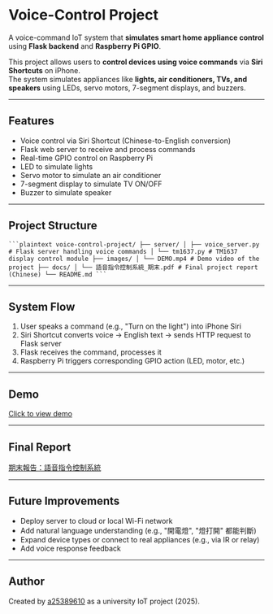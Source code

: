 # Voice-Control Project

A voice-command IoT system that **simulates smart home appliance control** using **Flask backend** and **Raspberry Pi GPIO**.

This project allows users to **control devices using voice commands** via **Siri Shortcuts** on iPhone.  
The system simulates appliances like **lights, air conditioners, TVs, and speakers** using LEDs, servo motors, 7-segment displays, and buzzers.

---

##  Features

-  Voice control via Siri Shortcut (Chinese-to-English conversion)
-  Flask web server to receive and process commands
-  Real-time GPIO control on Raspberry Pi
-  LED to simulate lights
-  Servo motor to simulate an air conditioner
-  7-segment display to simulate TV ON/OFF
-  Buzzer to simulate speaker

---

##  Project Structure

<pre><code>```plaintext voice-control-project/ ├── server/ │ ├── voice_server.py # Flask server handling voice commands │ └── tm1637.py # TM1637 display control module ├── images/ │ └── DEMO.mp4 # Demo video of the project ├── docs/ │ └── 語音指令控制系統_期末.pdf # Final project report (Chinese) └── README.md ```</code></pre>


---

## System Flow

1. User speaks a command (e.g., "Turn on the light") into iPhone Siri
2. Siri Shortcut converts voice → English text → sends HTTP request to Flask server
3. Flask receives the command, processes it
4. Raspberry Pi triggers corresponding GPIO action (LED, motor, etc.)

---

##  Demo

 [Click to view demo](./images/DEMO.mp4)

---

##  Final Report

 [期末報告：語音指令控制系統](./docs/語音指令控制系統_期末.pdf)

---

##  Future Improvements

- Deploy server to cloud or local Wi-Fi network
- Add natural language understanding (e.g., "開電燈", "燈打開" 都能判斷)
- Expand device types or connect to real appliances (e.g., via IR or relay)
- Add voice response feedback

---

##  Author

Created by [a25389610](https://github.com/a25389610) as a university IoT project (2025).



